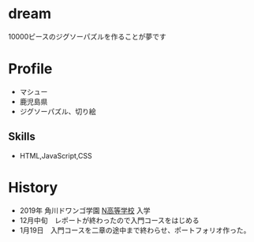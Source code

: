 # dream
10000ピースのジグソーパズルを作ることが夢です

# Profile
- マシュー
- 鹿児島県
- ジグソーパズル、切り絵
## Skills
- HTML,JavaScript,CSS

# History
- 2019年 角川ドワンゴ学園 [N高等学校](https://nnn.ed.jp/) 入学
- 12月中旬　レポートが終わったので入門コースをはじめる
- 1月19日　入門コースを二章の途中まで終わらせ、ポートフォリオ作った。


